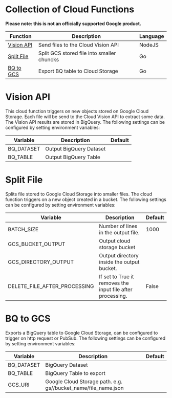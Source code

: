 # Collection of Cloud Functions

**Please note: this is not an officially supported Google product.**

Function          | Description  | Language
----------------- | ------------ | ------------------
[Vision API](nodejs/vision_api) | Send files to the Cloud Vision API | NodeJS
[Split File](go/split_file) | Split GCS stored file into smaller chuncks | Go
[BQ to GCS](go/bg_to_gcs) | Export BQ table to Cloud Storage | Go

# Vision API
This cloud function triggers on new objects stored on Google Cloud Storage. Each file will be send to the Cloud Vision API to extract some data. The Vision API results are stored in BigQuery. The following settings can be configured by setting environment variables:

Variable | Description | Default
--------| -----------| ---------
BQ_DATASET | Output BigQuery Dataset | 
BQ_TABLE | Output BigQuery Table | 

# Split File
Splits file stored to Google Cloud Storage into smaller files. The cloud function triggers on a new object created in a bucket. The following settings can be configured by setting environment variables:

Variable | Description | Default
--------| -----------| ---------
BATCH_SIZE | Number of lines in the output file. | 1000
GCS_BUCKET_OUTPUT | Output cloud storage bucket | 
GCS_DIRECTORY_OUTPUT | Output directory inside the output bucket. | 
DELETE_FILE_AFTER_PROCESSING | If set to True it removes the input file after processing. | False

# BQ to GCS
Exports a BigQuery table to Google Cloud Storage, can be configured to trigger on http request or PubSub. The following settings can be configured by setting environment variables:

Variable | Description | Default
--------| -----------| ---------
BQ_DATASET | BigQuery Dataset | 
BQ_TABLE | BigQuery Table to export | 
GCS_URI | Google Cloud Storage path. e.g. gs//bucket_name/file_name.json | 